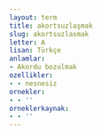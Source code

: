 ```yaml
---
layout: term
title: akortsuzlaşmak
slug: akortsuzlasmak
letter: A
lisan: Türkçe
anlamlar:
- Akordu bozulmak
ozellikler:
- - nesnesiz
ornekler:
- - ''
orneklerkaynak:
- - ''
---
```

